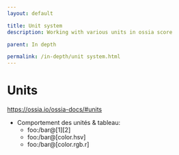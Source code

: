 ```yaml
---
layout: default

title: Unit system
description: Working with various units in ossia score

parent: In depth

permalink: /in-depth/unit system.html
---
```


# Units

https://ossia.io/ossia-docs/#units

- Comportement des unités & tableau:
  - foo:/bar@[1][2]
  - foo:/bar@[color.hsv]
  - foo:/bar@[color.rgb.r]
